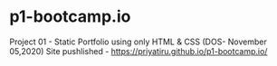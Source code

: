 # p1-bootcamp.io

Project 01 - Static Portfolio using only HTML & CSS (DOS- November 05,2020)
Site pushlished - https://priyatiru.github.io/p1-bootcamp.io/
